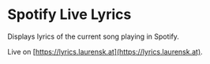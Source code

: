 # Spotify Live Lyrics

Displays lyrics of the current song playing in Spotify.

Live on [https://lyrics.laurensk.at](https://lyrics.laurensk.at).